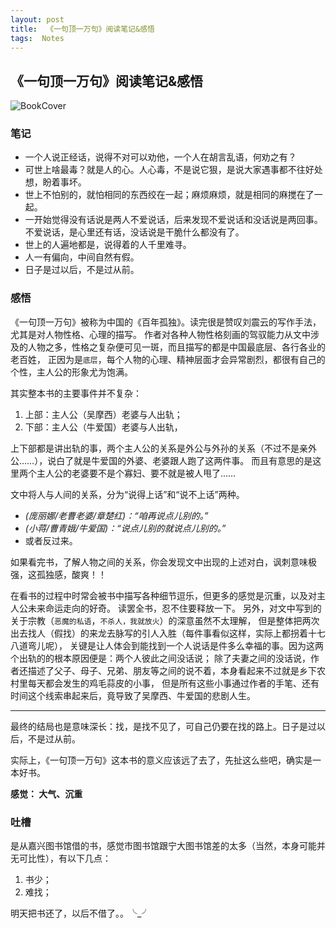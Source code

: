 ```yaml
---
layout: post
title:  《一句顶一万句》阅读笔记&感悟
tags:  Notes
---
```

## 《一句顶一万句》阅读笔记&感悟
![BookCover](https://github.com/heartsuit/heartsuit.github.io/raw/master/pictures/oneWordForAll.jpg)
### 笔记
- 一个人说正经话，说得不对可以劝他，一个人在胡言乱语，何劝之有？
- 可世上啥最毒？就是人的心。人心毒，不是说它狠，是说大家遇事都不往好处想，盼着事坏。
- 世上不怕别的，就怕相同的东西绞在一起；麻烦麻烦，就是相同的麻搅在了一起。
- 一开始觉得没有话说是两人不爱说话，后来发现不爱说话和没话说是两回事。不爱说话，是心里还有话，没话说是干脆什么都没有了。
- 世上的人遍地都是，说得着的人千里难寻。
- 人一有偏向，中间自然有假。
- 日子是过以后，不是过从前。

### 感悟
《一句顶一万句》被称为中国的《百年孤独》。读完很是赞叹刘震云的写作手法，尤其是对人物性格、心理的描写。
作者对各种人物性格刻画的驾驭能力从文中涉及的人物之多，性格之复杂便可见一斑，而且描写的都是中国最底层、各行各业的老百姓，
正因为是`底层`，每个人物的心理、精神层面才会异常剧烈，都很有自己的个性，主人公的形象尤为饱满。

其实整本书的主要事件并不复杂：
1. 上部：主人公（吴摩西）老婆与人出轨；
2. 下部：主人公（牛爱国）老婆与人出轨，

上下部都是讲出轨的事，两个主人公的关系是外公与外孙的关系（不过不是亲外公……），说白了就是牛爱国的外婆、老婆跟人跑了这两件事。
而且有意思的是这里两个主人公的老婆要不是个寡妇、要不就是被人甩了……

文中将人与人间的关系，分为“说得上话”和“说不上话”两种。
- *(庞丽娜/老曹老婆/章楚红)：“咱再说点儿别的。”*
- *(小蒋/曹青娥/牛爱国)：“说点儿别的就说点儿别的。”*
- 或者反过来。

如果看完书，了解人物之间的关系，你会发现文中出现的上述对白，讽刺意味极强，这孤独感，酸爽！！

在看书的过程中时常会被书中描写各种细节逗乐，但更多的感觉是沉重，以及对主人公未来命运走向的好奇。
读罢全书，忍不住要释放一下。
另外，对文中写到的关于宗教（`恶魔的私语`，`不杀人，我就放火`）的深意虽然不太理解，
但是整体把两次出去找人（假找）的来龙去脉写的引人入胜（每件事看似这样，实际上都拐着十七八道弯儿呢），
关键是让人体会到能找到一个人说话是件多么幸福的事。因为这两个出轨的的根本原因便是：两个人彼此之间没话说；
除了夫妻之间的没话说，作者还描述了父子、母子、兄弟、朋友等之间的说不着，本身看起来不过就是乡下农村里每天都会发生的鸡毛蒜皮的小事，
但是所有这些小事通过作者的手笔、还有时间这个线索串起来后，竟导致了吴摩西、牛爱国的悲剧人生。

---
最终的结局也是意味深长：找，是找不见了，可自己仍要在找的路上。日子是过以后，不是过从前。

实际上，《一句顶一万句》这本书的意义应该远了去了，先扯这么些吧，确实是一本好书。

**感觉： 大气、沉重**

### 吐槽
是从嘉兴图书馆借的书，感觉市图书馆跟宁大图书馆差的太多（当然，本身可能并无可比性），有以下几点：
1. 书少；
2. 难找；

明天把书还了，以后不借了。。╰_╯






